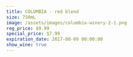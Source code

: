 ```yaml
---
title: COLUMBIA - red blend
size: 750mL
image: /assets/images/columbia-winery-2-1.png
reg_price: $9.99
special_price: $7.99
expiration_date: 2017-08-09 00:00:00
show_wine: true
---
```



